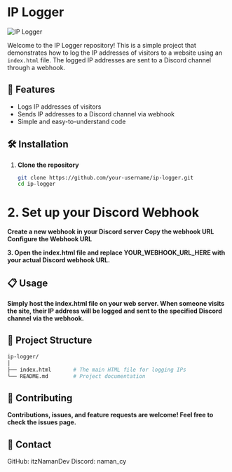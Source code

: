 # IP Logger

![IP Logger](https://img.shields.io/badge/IP%20Logger-v1.0-blue.svg)

Welcome to the IP Logger repository! This is a simple project that demonstrates how to log the IP addresses of visitors to a website using an `index.html` file. The logged IP addresses are sent to a Discord channel through a webhook.

## 🚀 Features

- Logs IP addresses of visitors
- Sends IP addresses to a Discord channel via webhook
- Simple and easy-to-understand code

## 🛠 Installation

1. **Clone the repository**

   ```bash
   git clone https://github.com/your-username/ip-logger.git
   cd ip-logger
   ```
# 2. Set up your Discord Webhook

**Create a new webhook in your Discord server**
**Copy the webhook URL**
**Configure the Webhook URL**

**3. Open the index.html file and replace YOUR_WEBHOOK_URL_HERE with your actual Discord webhook URL.**

## **📋 Usage**
**Simply host the index.html file on your web server. When someone visits the site, their IP address will be logged and sent to the specified Discord channel via the webhook.**

## **📂 Project Structure**
```bash
ip-logger/
│
├── index.html       # The main HTML file for logging IPs
└── README.md        # Project documentation
```
## **🤝 Contributing**
**Contributions, issues, and feature requests are welcome! Feel free to check the issues page.**

## **📧 Contact**
GitHub: itzNamanDev
Discord: naman_cy

